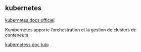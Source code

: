 ## kubernetes

[kubernetes docs officiel](https://kubernetes.io/docs/home/)

Kumbernetes apporte l’orchestration et la gestion de clusters de conteneurs.

[kubernetess doc tuto](https://kubernetes.io/fr/docs/tutorials/kubernetes-basics/)
